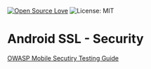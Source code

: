 [![Open Source Love](https://badges.frapsoft.com/os/v1/open-source.svg?v=103)](https://opensource.org/licenses/MIT) ![License: MIT](https://img.shields.io/badge/License-MIT-yellow.svg)

<h1>Android SSL - Security </h1> 
<a href = "https://github.com/OWASP/owasp-mstg">OWASP Mobile Secutiry Testing Guide </a>


